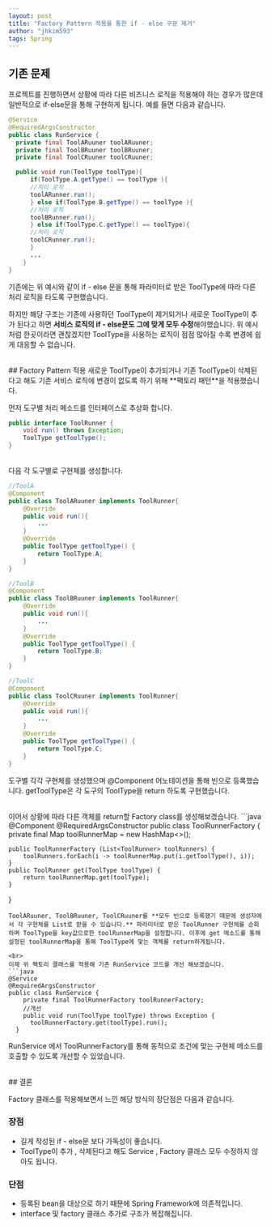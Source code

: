 ```yaml
---
layout: post
title: "Factory Pattern 적용을 통한 if - else 구문 제거"
author: "jhkim593"
tags: Spring
---
```

## 기존 문제

프로젝트를 진행하면서 상황에 따라 다른 비즈니스 로직을 적용해야 하는 경우가 많은데 일반적으로 if-else문을 통해 구현하게 됩니다. 예를 들면 다음과 같습니다.

```java
@Service
@RequiredArgsConstructor
public class RunService {
  private final ToolARuuner toolARuuner;
  private final ToolBRuuner toolBRuuner;
  private final ToolCRuuner toolCRuuner;

  public void run(ToolType toolType){
      if(ToolType.A.getType() == toolType ){
      //처리 로직
      toolARunner.run();
      } else if(ToolType.B.getType() == toolType ){
      //처리 로직
      toolBRunner.run();
      } else if(ToolType.C.getType() == toolType){
      //처리 로직
      toolCRunner.run();
      }
      ...
    }
}
```

기존에는 위 예시와 같이 if - else 문을 통해 파라미터로 받은 ToolType에 따라 다른 처리 로직을 타도록 구현했습니다.

하지만 해당 구조는 기존에 사용하던 ToolType이 제거되거나 새로운 ToolType이 추가 된다고 하면 **서비스 로직의 if - else문도 그에 맞게 모두 수정**해야했습니다. 위 예시처럼 한곳이라면 괜찮겠지만 ToolType을 사용하는 로직이 점점 많아질 수록 변경에 쉽게 대응할 수 없습니다.

<br>
## Factory Pattern 적용
새로운 ToolType이 추가되거나 기존 ToolType이 삭제된다고 해도 기존 서비스 로직에 변경이 없도록 하기 위해 **팩토리 패턴**을 적용했습니다.

먼저 도구별 처리 메소드를 인터페이스로 추상화 합니다.

```java
public interface ToolRunner {
    void run() throws Exception;
    ToolType getToolType();
}
```

<br>
다음 각 도구별로 구현체를 생성합니다.

```java
//ToolA
@Component
public class ToolARuuner implements ToolRunner{
    @Override
    public void run(){
	    ...
    }
    @Override
    public ToolType getToolType() {
        return ToolType.A;
    }
}

//ToolB
@Component
public class ToolBRuuner implements ToolRunner{
    @Override
    public void run(){
	    ...
    }
    @Override
    public ToolType getToolType() {
        return ToolType.B;
    }
}

//ToolC
@Component
public class ToolCRuuner implements ToolRunner{
    @Override
    public void run(){
	    ...
    }
    @Override
    public ToolType getToolType() {
        return ToolType.C;
    }
}
```
도구별 각각 구현체를 생성했으며 @Component 어노테이션을 통해 빈으로 등록했습니다.
getToolType은 각 도구의 ToolType을 return 하도록 구현했습니다.

<br>
이어서 상황에 따라 다른 객체를 return할 Factory class를 생성해보겠습니다.
```java
@Component
@RequiredArgsConstructor
public class ToolRunnerFactory {
    private final Map<ToolType, ToolRunner> toolRunnerMap = new HashMap<>();

    public ToolRunnerFactory (List<ToolRunner> toolRunners) {
        toolRunners.forEach(i -> toolRunnerMap.put(i.getToolType(), i));
    }
    public ToolRunner get(ToolType toolType) {
        return toolRunnerMap.get(toolType);
    }
}
```
ToolARuuner, ToolBRuuner, ToolCRuuner를 **모두 빈으로 등록했기 때문에 생성자에서 각 구현체를 List로 받을 수 있습니다.** 파라미터로 받은 ToolRunner 구현체를 순회하며 ToolType을 key값으로한 toolRunnerMap을 설정합니다. 이후에 get 메소드를 통해 설정된 toolRunnerMap을 통해 ToolType에 맞는 객체를 return하게됩니다.

<br>
이제 위 팩토리 클래스를 적용해 기존 RunService 코드를 개선 해보겠습니다.
```java
@Service
@RequiredArgsConstructor
public class RunService {
	private final ToolRunnerFactory toolRunnerFactory;
	//개선
	public void run(ToolType toolType) throws Exception {
      toolRunnerFactory.get(toolType).run();
  }
```
RunService 에서 ToolRunnerFactory를 통해 동적으로 조건에 맞는 구현체 메소드를 호출할 수 있도록 개선할 수 있었습니다.

<br>
## 결론

Factory 클래스를 적용해보면서 느낀 해당 방식의 장단점은 다음과 같습니다.

### 장점

- 길게 작성된 if - else문 보다 가독성이 좋습니다.
- ToolType이 추가 , 삭제된다고 해도 Service , Factory 클래스 모두 수정하지 않아도 됩니다.

### 단점

- 등록된 bean을 대상으로 하기 때문에 Spring Framework에 의존적입니다.
- interface 및 factory 클래스 추가로 구조가 복잡해집니다.

